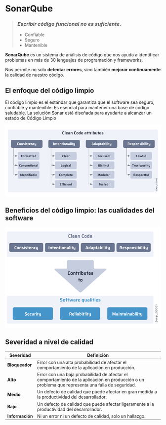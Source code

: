 # SonarQube


>  ### ***Escribir código funcional no es suficiente.***
> - Confiable
> - Seguro
> - Mantenible



**SonarQube** es un sistema de análisis de código que nos ayuda a identificar problemas en más de 30 lenguajes de programación y frameworks.

Nos permite no solo **detectar errores**, sino también **mejorar continuamente** la calidad de nuestro código.


## El enfoque del código limpio
El código limpio es el estándar que garantiza que el software sea seguro, confiable y mantenible. Es esencial para mantener una base de código saludable.
La solución Sonar está diseñada para ayudarte a alcanzar un estado de Código Limpio

![Atributos](cleancodeatt.webp)

## Beneficios del código limpio: las cualidades del software
![Beneficios](cleancodebenet.webp)

## Severidad a nivel de calidad

| **Severidad**  | **Definición**                                                                                       |
|----------------|-----------------------------------------------------------------------------------------------------|
| **Bloqueador**  | Error con una alta probabilidad de afectar el comportamiento de la aplicación en producción.        |
| **Alto**        | Error con una baja probabilidad de afectar el comportamiento de la aplicación en producción o un problema que representa una falla de seguridad. |
| **Medio**       | Un defecto de calidad que puede afectar en gran medida a la productividad del desarrollador.         |
| **Bajo**        | Un defecto de calidad que puede afectar ligeramente a la productividad del desarrollador.           |
| **Información** | Ni un error ni un defecto de calidad, solo un hallazgo.                                             |
